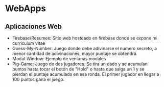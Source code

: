 # WebApps
 ## Aplicaciones Web 
 
- Firebase/Resumee: Sitio web hosteado en firebase donde se expone mi curriculum vitae
- Guess-My-Number: Juego donde debe adivinarse el numero secreto, a menor cantidad de adivinaciones, mayor puntaje se obtendrá.
- Modal-Window: Ejemplo de ventanas modales
- Pig-Game: Juego de dos jugadores. Se tira un dado y se acumulan puntos hasta tocar el botón de "Hold" o hasta que salga un 1 y se pierdan el puntaje acumulado en esa ronda. El primer jugador en llegar a 100 puntos gana el juego.

